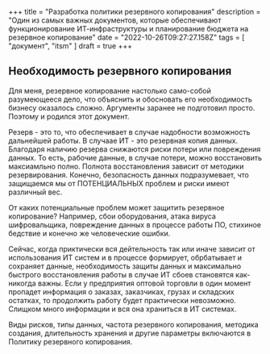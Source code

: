 +++
title = "Разработка политики резервного копирования"
description = "Один из самых важных документов, которые обеспечивают функционирование ИТ-инфраструктуры и планирование бюджета на резервное копирование"
date = "2022-10-26T09:27:27.158Z"
tags = [ "документ", "itsm" ]
draft = true
+++

## Необходимость резервного копирования

Для меня, резервное копирование настолько само-собой разумеющееся дело, что объяснить и обосновать его необходимость бизнесу оказалось сложно. Аргументы заранее не подготовил просто. Поэтому и родился этот документ.

Резерв - это то, что обеспечивает в случае надобности возможность дальнейшей работы. В случаае ИТ - это резервная копия данных. Благодаря наличию резерва снижаются риски потери или повреждения данных. То есть, рабочие данные, в случае потери, можно восстановить максиамльно полно. Полнота восстановления зависит от методики резервирования. Конечно, безопасность данных подразумевает, что защищаемся мы от ПОТЕНЦИАЛЬНЫХ проблем и риски имеют различный вес.

От каких потенциальные проблем может защитить резервное копирование? Например, сбои оборудования, атака вируса шифровальщика, повреждение данных в процессе работы ПО, стихиное бедствие и конечно же человеческие ошибки.  

Сейчас, когда приктически вся дейтельность так или иначе зависит от использования ИТ систем и в процессе формирует, обрбатывает и сохраняет данные, необходимость защиты данных и максимально быстрого восстановления работы в случае ИТ сбоев становятся как-никогда важны. Если у предприятия оптовой торговли в один момент пропадет информация о заказах, заказчиках, грузах и складских остатках, то продолжить работу будет практически невозможно. Слищком много информации и вся она храниться в ИТ системах.

Виды рисков, типы данных, частота резервного копирования, методика создания, длительность хранения и другие параметры включаются в Политику резервного копирования.
